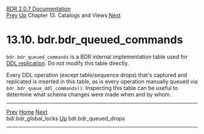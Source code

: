   [BDR 2.0.7 Documentation](README.md)                                                                                                                     
  [Prev](catalog-bdr-global-locks.md "bdr.bdr_global_locks")   [Up](catalogs-views.md)    Chapter 13. Catalogs and Views    [Next](catalog-bdr-queued-drops.md "bdr.bdr_queued_drops")  


# 13.10. bdr.bdr_queued_commands

`bdr.bdr_queued_commands` is a BDR internal implementation
table used for [DDL replication](ddl-replication.md). Do not modify
this table directly.

Every DDL operation (except table/sequence drops) that\'s captured and
replicated is inserted in this table, as is every operation manually
queued via `bdr.bdr_queue_ddl_commands()`. Inspecting this
table can be useful to determine what schema changes were made when and
by whom.



  ------------------------------------------------------ ------------------------------------------ ------------------------------------------------------
  [Prev](catalog-bdr-global-locks.md)       [Home](README.md)        [Next](catalog-bdr-queued-drops.md)  
  bdr.bdr_global_locks                                    [Up](catalogs-views.md)                                    bdr.bdr_queued_drops
  ------------------------------------------------------ ------------------------------------------ ------------------------------------------------------
